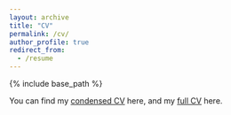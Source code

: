 ```yaml
---
layout: archive
title: "CV"
permalink: /cv/
author_profile: true
redirect_from:
  - /resume
---
```


{% include base_path %}

You can find my [condensed CV](http://isabellehu.github.io/files/industryCV_fullPub_IsabelleHu.pdf) here, and my [full CV](http://isabellehu.github.io/files/CV_IsabelleHu.pdf) here.
